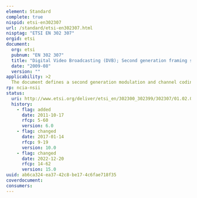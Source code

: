 ```yaml
---
element: Standard
complete: true
nispid: etsi-en302307
url: /standard/etsi-en302307.html
nisptag: "ETSI EN 302 307"
orgid: etsi
document:
  org: etsi
  pubnum: "EN 302 307"
  title: "Digital Video Broadcasting (DVB); Second generation framing structure, channel coding and modulation systems for Broadcasting, Interactive Services, News Gathering and other broadband satellite applications (DVB-S2), v.1.2.1"
  date: "2009-08"
  version: ""
applicability: >2
  The document defines a second generation modulation and channel coding system (denoted the System or DVB-S2 for the purposes of the present document) to make use of the improvements listed above. DVB-S2 is a single, very flexible standard, covering a variety of applications by satellite.
rp: ncia-nsii
status:
  uri: http://www.etsi.org/deliver/etsi_en/302300_302399/302307/01.02.01_60/en_302307v010201p.pdf
  history: 
    - flag: added
      date: 2011-10-17
      rfcp: 5-60
      version: 6.0
    - flag: changed
      date: 2017-01-14
      rfcp: 9-19
      version: 10.0
    - flag: changed
      date: 2022-12-20
      rfcp: 14-62
      version: 15.0
uuid: ab6ca324-ea37-42c8-be17-4c6fae718f35
coverdocument:
consumers:
---
```

